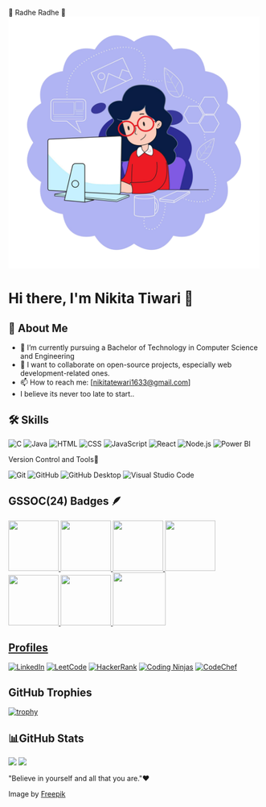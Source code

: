 🌟 Radhe Radhe 🌟
<img src="https://raw.githubusercontent.com/nikki-05/nikki-05/main/developer.png" alt="Alt text" width="500" height="500">

# Hi there, I'm Nikita Tiwari 👋

## 🌱 About Me
- 🔭 I’m currently pursuing a Bachelor of Technology in Computer Science and Engineering 
- 👯 I want to collaborate on open-source projects, especially web development-related ones.
- 📫 How to reach me: [nikitatewari1633@gmail.com]
- I believe its never too late to start.. 


## 🛠️ Skills
![C](https://img.shields.io/badge/C-00599C?style=for-the-badge&logo=c&logoColor=white) ![Java](https://img.shields.io/badge/Java-007396?style=for-the-badge&logo=java&logoColor=white) ![HTML](https://img.shields.io/badge/HTML5-E34F26?style=for-the-badge&logo=html5&logoColor=white) ![CSS](https://img.shields.io/badge/CSS3-1572B6?style=for-the-badge&logo=css3&logoColor=white) ![JavaScript](https://img.shields.io/badge/JavaScript-F7DF1E?style=for-the-badge&logo=javascript&logoColor=black) ![React](https://img.shields.io/badge/React-20232A?style=for-the-badge&logo=react&logoColor=61DAFB) ![Node.js](https://img.shields.io/badge/Node.js-339933?style=for-the-badge&logo=nodedotjs&logoColor=white) ![Power BI](https://img.shields.io/badge/Power%20BI-F2C811?style=for-the-badge&logo=powerbi&logoColor=white)


Version Control and Tools🧩

![Git](https://img.shields.io/badge/Git-F05032?style=for-the-badge&logo=git&logoColor=white) ![GitHub](https://img.shields.io/badge/GitHub-181717?style=for-the-badge&logo=github&logoColor=white) ![GitHub Desktop](https://img.shields.io/badge/GitHub%20Desktop-181717?style=for-the-badge&logo=github&logoColor=white) ![Visual Studio Code](https://img.shields.io/badge/Visual%20Studio%20Code-007ACC?style=for-the-badge&logo=visual-studio-code&logoColor=white)
  
## GSSOC(24) Badges 🪶
<div style='display:flex; align-items:center; gap: 10px;' align='left'><a href="https://gssoc.girlscript.tech/leaderboard">
<img src="https://raw.githubusercontent.com/GSSoC24/Postman-Challenge/main/docs/assets/Postman%20White.png" width="100px" height="100px" />
  <img src="https://raw.githubusercontent.com/GSSoC24/Postman-Challenge/main/docs/assets/1.png" width="100px" height="100px" />
  <img src="https://raw.githubusercontent.com/GSSoC24/Postman-Challenge/main/docs/assets/2.png" width="100px" height="100px" />
  <img src="https://raw.githubusercontent.com/GSSoC24/Postman-Challenge/main/docs/assets/3.png" width="100px" height="100px" />
  <img src="https://raw.githubusercontent.com/GSSoC24/Postman-Challenge/main/docs/assets/4.png" width="100px" height="100px" />
  <img src="https://raw.githubusercontent.com/GSSoC24/Postman-Challenge/main/docs/assets/5.png" width="100px" height="100px" />
  <img src="https://raw.githubusercontent.com/GSSoC24/Postman-Challenge/main/docs/assets/6.png" width="105px" height="105px" />
</div>

## Profiles
[![LinkedIn](https://img.icons8.com/fluent/48/000000/linkedin.png)](https://www.linkedin.com/in/nikita-tewari-56999b249/)
[![LeetCode](https://img.icons8.com/external-tal-revivo-shadow-tal-revivo/48/000000/external-level-up-your-coding-skills-and-quickly-land-a-job-logo-shadow-tal-revivo.png)](https://leetcode.com/u/Nikita1822/)
[![HackerRank](https://img.icons8.com/external-tal-revivo-color-tal-revivo/48/000000/external-hackerrank-is-a-technology-company-that-focuses-on-competitive-programming-logo-color-tal-revivo.png)](https://www.hackerrank.com/profile/tewarinikita1008)
[![Coding Ninjas](https://img.icons8.com/color/48/000000/ninja-head.png)](https://www.naukri.com/code360/profile/Nikki_81)
[![CodeChef](https://img.shields.io/badge/CodeChef-%23B92B27.svg?style=for-the-badge&logo=codechef&logoColor=white)](https://www.codechef.com/users/nikitatewari16)

## GitHub Trophies
[![trophy](https://github-profile-trophy.vercel.app/?username=nikki-05)](https://github.com/nikki-05/github-profile-trophy)

## 📊GitHub Stats 
<img src="https://github-readme-stats.vercel.app/api?username=nikki-05&show_icons=true&theme=radical" width="500" /> <img src="https://github-readme-stats.vercel.app/api/top-langs/?username=nikki-05&layout=compact&theme=radical" width="350" />



 "Believe in yourself and all that you are."❤️
 
 Image by [Freepik](https://www.freepik.com)


